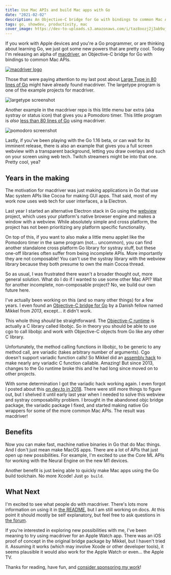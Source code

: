 ```yaml
---
title: Use Mac APIs and build Mac apps with Go
date: "2021-02-02"
description: An Objective-C bridge for Go with bindings to common Mac APIs
tags: go, showdev, productivity, mac
cover_image: https://dev-to-uploads.s3.amazonaws.com/i/taz8oozj2j3ab9ujso2g.png
---
```


If you work with Apple devices and you're a Go programmer, or are thinking about learning Go, we just got some new powers that are pretty cool. Today I'm releasing an alpha of [macdriver](https://github.com/progrium/macdriver), an Objective-C bridge for Go with bindings to common Mac APIs.

[![macdriver logo](https://github.com/progrium/macdriver/raw/main/macdriver.gif)](https://github.com/progrium/macdriver)

Those that were paying attention to my last post about [Large Type in 80 lines of Go](https://dev.to/progrium/large-type-legacy-celebrated-in-80-line-go-program-1mob) might have already found macdriver. The largetype program is one of the example projects for macdriver.

![largetype screenshot](https://camo.githubusercontent.com/707db8e6d47c31ed90f0a65aeea1b805c718b1c18a2cd61b94e1ebb932b091af/68747470733a2f2f7062732e7477696d672e636f6d2f6d656469612f4571616f4f324d584941454a4e4b323f666f726d61743d6a7067266e616d653d6c61726765)

Another example in the macdriver repo is this little menu bar extra (aka systray or status icon) that gives you a Pomodoro timer. This little program is *also* [less than 80 lines of Go](https://github.com/progrium/macdriver/blob/main/examples/pomodoro/main.go) using macdriver.

![pomodoro screenshot](https://github.com/progrium/macdriver/raw/main/examples/pomodoro/pomodoro.gif?raw=true)

Lastly, if you've been playing with the Go 1.16 beta, or can wait for its imminent release, there is also an example that gives you a full screen webview with a transparent background, letting you draw overlays and such on your screen using web tech. Twitch streamers might be into that one. Pretty cool, yea?

## Years in the making

The motivation for macdriver was just making applications in Go that use Mac system APIs like Cocoa for making GUI apps. That said, most of my work now uses web tech for user interfaces, a la Electron.  

Last year I started an alternative Electron stack in Go using the [webview](https://github.com/webview/webview) project, which uses your platform's native browser engine and makes a window with a webview. While absolutely simple and cross platform, the project has not been prioritizing any platform specific functionality. 

On top of this, if you want to also make a little menu applet like the Pomodoro timer in the same program (not... uncommon), you can find another standalone cross platform Go library for systray stuff, but these one-off libraries often suffer from being incomplete APIs. More importantly they are not composable! You can't use the systray library with the webview library because they both presume to own the main Cocoa thread. 

So as usual, I was frustrated there wasn't a broader thought out, more general solution. What do I do if I wanted to use some other Mac API? Wait for another incomplete, non-composable project? No, we build our own future here. 

I've actually been working on this (and so many other things) for a few years. I even found an [Objective-C bridge for Go](https://github.com/mkrautz/objc) by a Danish fellow named Mikkel from *2013*, except... it didn't work.

This whole thing *should* be straightforward. The [Objective-C runtime](https://developer.apple.com/documentation/objectivec/objective-c_runtime) is actually a C library called libobjc. So in theory you should be able to use cgo to call libobjc and work with Objective-C objects from Go like any other C library. 

Unfortunately, the method calling functions in libobjc, to be generic to any method call, are variadic (takes arbitrary number of arguments). Cgo doesn't support variadic function calls! So Mikkel did an [assembly hack](https://github.com/mkrautz/variadic) to make nearly any variadic C function callable. Amazing! But since 2013, changes to the Go runtime broke this and he had long since moved on to other projects. 

With some determination I got the variadic hack working again. I even forgot I posted about this [on dev.to in 2018](https://dev.to/progrium/start-of-an-objective-c-bridge-in-go-ep9). There were still more things to figure out, but I shelved it until early last year when I needed to solve this webview and systray composability problem. I brought in the abandoned objc bridge package, the variadic package I fixed, and started making native Go wrappers for some of the more common Mac APIs. The result was macdriver!

## Benefits

Now you can make fast, machine native binaries in Go that do Mac things. And I don't just mean make MacOS apps. There are a lot of APIs that just open up new possibilities. For example, I'm excited to use the Core ML APIs for working with the Neural Engine on the new M1 devices. 

Another benefit is just being able to quickly make Mac apps using the Go build toolchain. No more Xcode! Just `go build`. 

## What Next

I'm excited to see what people do with macdriver. There's lots more information on using it in [the README](https://github.com/progrium/macdriver), but I am still working on docs. At this point it should mostly be self explanatory, but feel free to ask questions in [the forum](https://github.com/progrium/macdriver/discussions). 

If you're interested in exploring new possibilities with me, I've been meaning to try using macdriver for an Apple Watch app. There was an iOS proof of concept in the original bridge package by Mikkel, but I haven't tried it. Assuming it works (which may involve Xcode or other developer tools), it seems plausible it would also work for the Apple Watch or even... the Apple TV. 

Thanks for reading, have fun, and [consider sponsoring my work](https://github.com/sponsors/progrium)!